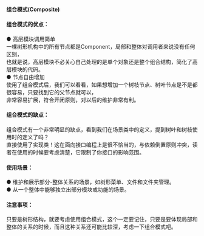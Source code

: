 #### 组合模式(Composite)  

#### 组合模式的优点：  

● 高层模块调用简单  
一棵树形机构中的所有节点都是Component，局部和整体对调用者来说没有任何区别，  
也就是说，高层模块不必关心自己处理的是单个对象还是整个组合结构，简化了高层模块的代码。  
● 节点自由增加  
使用了组合模式后，我们可以看看，如果想增加一个树枝节点、树叶节点是不是都很容易，只要找到它的父节点就可以，  
非常容易扩展，符合开闭原则，对以后的维护非常有利。

#### 组合模式的缺点：
组合模式有一个非常明显的缺点，看到我们在场景类中的定义，提到树叶和树枝使用时的定义了吗？  
直接使用了实现类！这在面向接口编程上是很不恰当的，与依赖倒置原则冲突，读者在使用的时候要考虑清楚，它限制了你接口的影响范围。  

#### 使用场景：  
● 维护和展示部分-整体关系的场景，如树形菜单、文件和文件夹管理。  
● 从一个整体中能够独立出部分模块或功能的场景。  

#### 注意事项：  
只要是树形结构，就要考虑使用组合模式，这个一定要记住，只要是要体现局部和整体的关系的时候，而且这种关系还可能比较深，考虑一下组合模式吧。  

